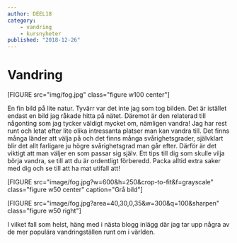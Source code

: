 ```yaml
---
author: DEEL18
category:
    - vandring
    - kursnyheter
published: "2018-12-26"
---
```

Vandring
==================================
[FIGURE src="img/fog.jpg" class="figure w100 center"]
<!--more-->

En fin bild på lite natur. Tyvärr var det inte jag som tog bilden. Det
är istället endast en bild jag råkade hitta på nätet. Däremot är den relaterad
till någonting som jag tycker väldigt mycket om, nämligen vandra! Jag har rest runt och
letat efter lite olika intressanta platser man kan vandra till. Det finns många länder att välja
på och det finns många svårighetsgrader, självklart blir det allt farligare ju högre svårighetsgrad
man går efter. Därför är det viktigt att man väljer en som passar sig själv. Ett tips till
dig som skulle vilja börja vandra, se till att du är ordentligt förberedd. Packa alltid extra saker
med dig och se till att ha mat utifall att!




[FIGURE src="image/fog.jpg?w=600&h=250&crop-to-fit&f=grayscale" class="figure w50 center" caption="Grå bild"]



[FIGURE src="image/fog.jpg?area=40,30,0,35&w=300&q=100&sharpen" class="figure w50 right"]

I vilket fall som helst, häng med i nästa blogg inlägg där
jag tar upp några av de mer populära vandringställen runt om i världen.
